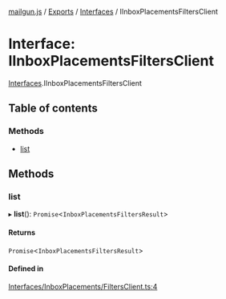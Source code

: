 [mailgun.js](../README.md) / [Exports](../modules.md) / [Interfaces](../modules/Interfaces.md) / IInboxPlacementsFiltersClient

# Interface: IInboxPlacementsFiltersClient

[Interfaces](../modules/Interfaces.md).IInboxPlacementsFiltersClient

## Table of contents

### Methods

- [list](Interfaces.IInboxPlacementsFiltersClient.md#list)

## Methods

### list

▸ **list**(): `Promise`<`InboxPlacementsFiltersResult`\>

#### Returns

`Promise`<`InboxPlacementsFiltersResult`\>

#### Defined in

[Interfaces/InboxPlacements/FiltersClient.ts:4](https://github.com/mailgun/mailgun.js/blob/ef6853f/lib/Interfaces/InboxPlacements/FiltersClient.ts#L4)
